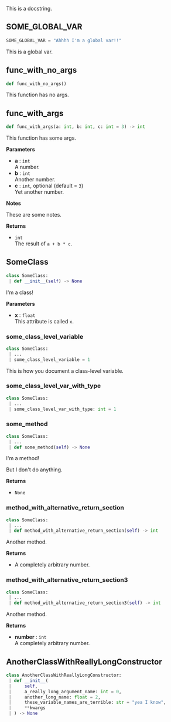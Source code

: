 This is a docstring.

<a name=".scripts.tests.py2md.basic_example.SOME_GLOBAL_VAR"></a>
## SOME\_GLOBAL\_VAR

```python
SOME_GLOBAL_VAR = "Ahhhh I'm a global var!!"
```

This is a global var.

<a name=".scripts.tests.py2md.basic_example.func_with_no_args"></a>
## func\_with\_no\_args

```python
def func_with_no_args()
```

This function has no args.

<a name=".scripts.tests.py2md.basic_example.func_with_args"></a>
## func\_with\_args

```python
def func_with_args(a: int, b: int, c: int = 3) -> int
```

This function has some args.

<strong>Parameters</strong>


- __a__ : `int` <br>
    A number.
- __b__ : `int` <br>
    Another number.
- __c__ : `int`, optional (default = `3`) <br>
    Yet another number.

<strong>Notes</strong>

These are some notes.

<strong>Returns</strong>


- `int` <br>
    The result of `a + b * c`.

<a name=".scripts.tests.py2md.basic_example.SomeClass"></a>
## SomeClass

```python
class SomeClass:
 | def __init__(self) -> None
```

I'm a class!

<strong>Parameters</strong>


- __x__ : `float` <br>
    This attribute is called `x`.

<a name=".scripts.tests.py2md.basic_example.SomeClass.some_class_level_variable"></a>
### some\_class\_level\_variable

```python
class SomeClass:
 | ...
 | some_class_level_variable = 1
```

This is how you document a class-level variable.

<a name=".scripts.tests.py2md.basic_example.SomeClass.some_class_level_var_with_type"></a>
### some\_class\_level\_var\_with\_type

```python
class SomeClass:
 | ...
 | some_class_level_var_with_type: int = 1
```

<a name=".scripts.tests.py2md.basic_example.SomeClass.some_method"></a>
### some\_method

```python
class SomeClass:
 | ...
 | def some_method(self) -> None
```

I'm a method!

But I don't do anything.

<strong>Returns</strong>


- `None` <br>

<a name=".scripts.tests.py2md.basic_example.SomeClass.method_with_alternative_return_section"></a>
### method\_with\_alternative\_return\_section

```python
class SomeClass:
 | ...
 | def method_with_alternative_return_section(self) -> int
```

Another method.

<strong>Returns</strong>


- A completely arbitrary number. <br>

<a name=".scripts.tests.py2md.basic_example.SomeClass.method_with_alternative_return_section3"></a>
### method\_with\_alternative\_return\_section3

```python
class SomeClass:
 | ...
 | def method_with_alternative_return_section3(self) -> int
```

Another method.

<strong>Returns</strong>


- __number__ : `int` <br>
    A completely arbitrary number.

<a name=".scripts.tests.py2md.basic_example.AnotherClassWithReallyLongConstructor"></a>
## AnotherClassWithReallyLongConstructor

```python
class AnotherClassWithReallyLongConstructor:
 | def __init__(
 |     self,
 |     a_really_long_argument_name: int = 0,
 |     another_long_name: float = 2,
 |     these_variable_names_are_terrible: str = "yea I know",
 |     **kwargs
 | ) -> None
```

